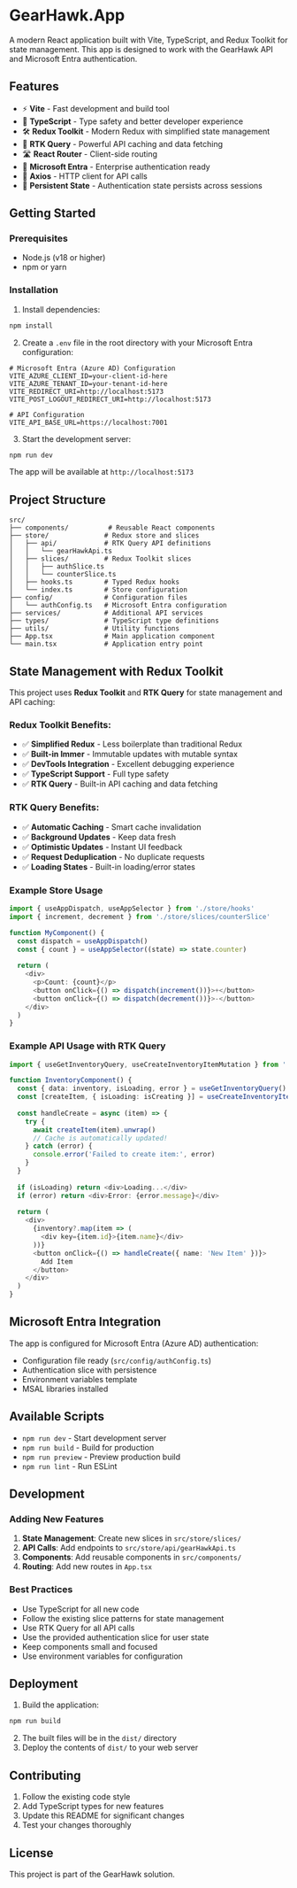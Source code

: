 # GearHawk.App

A modern React application built with Vite, TypeScript, and Redux Toolkit for state management. This app is designed to work with the GearHawk API and Microsoft Entra authentication.

## Features

- ⚡ **Vite** - Fast development and build tool
- 🔷 **TypeScript** - Type safety and better developer experience
- 🛠️ **Redux Toolkit** - Modern Redux with simplified state management
- 🔄 **RTK Query** - Powerful API caching and data fetching
- 🛣️ **React Router** - Client-side routing
- 🔐 **Microsoft Entra** - Enterprise authentication ready
- 📡 **Axios** - HTTP client for API calls
- 💾 **Persistent State** - Authentication state persists across sessions

## Getting Started

### Prerequisites

- Node.js (v18 or higher)
- npm or yarn

### Installation

1. Install dependencies:
```bash
npm install
```

2. Create a `.env` file in the root directory with your Microsoft Entra configuration:
```env
# Microsoft Entra (Azure AD) Configuration
VITE_AZURE_CLIENT_ID=your-client-id-here
VITE_AZURE_TENANT_ID=your-tenant-id-here
VITE_REDIRECT_URI=http://localhost:5173
VITE_POST_LOGOUT_REDIRECT_URI=http://localhost:5173

# API Configuration
VITE_API_BASE_URL=https://localhost:7001
```

3. Start the development server:
```bash
npm run dev
```

The app will be available at `http://localhost:5173`

## Project Structure

```
src/
├── components/          # Reusable React components
├── store/              # Redux store and slices
│   ├── api/            # RTK Query API definitions
│   │   └── gearHawkApi.ts
│   ├── slices/         # Redux Toolkit slices
│   │   ├── authSlice.ts
│   │   └── counterSlice.ts
│   ├── hooks.ts        # Typed Redux hooks
│   └── index.ts        # Store configuration
├── config/             # Configuration files
│   └── authConfig.ts   # Microsoft Entra configuration
├── services/           # Additional API services
├── types/              # TypeScript type definitions
├── utils/              # Utility functions
├── App.tsx             # Main application component
└── main.tsx            # Application entry point
```

## State Management with Redux Toolkit

This project uses **Redux Toolkit** and **RTK Query** for state management and API caching:

### **Redux Toolkit Benefits:**
- ✅ **Simplified Redux** - Less boilerplate than traditional Redux
- ✅ **Built-in Immer** - Immutable updates with mutable syntax
- ✅ **DevTools Integration** - Excellent debugging experience
- ✅ **TypeScript Support** - Full type safety
- ✅ **RTK Query** - Built-in API caching and data fetching

### **RTK Query Benefits:**
- ✅ **Automatic Caching** - Smart cache invalidation
- ✅ **Background Updates** - Keep data fresh
- ✅ **Optimistic Updates** - Instant UI feedback
- ✅ **Request Deduplication** - No duplicate requests
- ✅ **Loading States** - Built-in loading/error states

### Example Store Usage

```typescript
import { useAppDispatch, useAppSelector } from './store/hooks'
import { increment, decrement } from './store/slices/counterSlice'

function MyComponent() {
  const dispatch = useAppDispatch()
  const { count } = useAppSelector((state) => state.counter)
  
  return (
    <div>
      <p>Count: {count}</p>
      <button onClick={() => dispatch(increment())}>+</button>
      <button onClick={() => dispatch(decrement())}>-</button>
    </div>
  )
}
```

### Example API Usage with RTK Query

```typescript
import { useGetInventoryQuery, useCreateInventoryItemMutation } from './store/api/gearHawkApi'

function InventoryComponent() {
  const { data: inventory, isLoading, error } = useGetInventoryQuery()
  const [createItem, { isLoading: isCreating }] = useCreateInventoryItemMutation()
  
  const handleCreate = async (item) => {
    try {
      await createItem(item).unwrap()
      // Cache is automatically updated!
    } catch (error) {
      console.error('Failed to create item:', error)
    }
  }
  
  if (isLoading) return <div>Loading...</div>
  if (error) return <div>Error: {error.message}</div>
  
  return (
    <div>
      {inventory?.map(item => (
        <div key={item.id}>{item.name}</div>
      ))}
      <button onClick={() => handleCreate({ name: 'New Item' })}>
        Add Item
      </button>
    </div>
  )
}
```

## Microsoft Entra Integration

The app is configured for Microsoft Entra (Azure AD) authentication:
- Configuration file ready (`src/config/authConfig.ts`)
- Authentication slice with persistence
- Environment variables template
- MSAL libraries installed

## Available Scripts

- `npm run dev` - Start development server
- `npm run build` - Build for production
- `npm run preview` - Preview production build
- `npm run lint` - Run ESLint

## Development

### Adding New Features

1. **State Management**: Create new slices in `src/store/slices/`
2. **API Calls**: Add endpoints to `src/store/api/gearHawkApi.ts`
3. **Components**: Add reusable components in `src/components/`
4. **Routing**: Add new routes in `App.tsx`

### Best Practices

- Use TypeScript for all new code
- Follow the existing slice patterns for state management
- Use RTK Query for all API calls
- Use the provided authentication slice for user state
- Keep components small and focused
- Use environment variables for configuration

## Deployment

1. Build the application:
```bash
npm run build
```

2. The built files will be in the `dist/` directory
3. Deploy the contents of `dist/` to your web server

## Contributing

1. Follow the existing code style
2. Add TypeScript types for new features
3. Update this README for significant changes
4. Test your changes thoroughly

## License

This project is part of the GearHawk solution.
